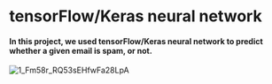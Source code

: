 # tensorFlow/Keras neural network
#### In this project, we used tensorFlow/Keras neural network to predict whether a given email is spam, or not. 
![1_Fm58r_RQ53sEHfwFa28LpA](https://user-images.githubusercontent.com/50455870/134914518-d6bd4d34-9c8a-4310-a2f3-e920680a2b9b.jpg)

